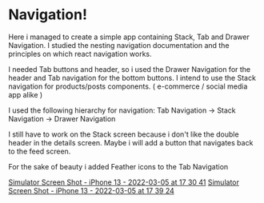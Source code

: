 # Navigation!

Here i managed to create a simple app containing Stack, Tab and Drawer Navigation.
I studied the nesting navigation documentation and the principles on which react navigation works.

I needed Tab buttons and header, so i used the Drawer Navigation for the header and Tab navigation for the bottom buttons. I intend to use the Stack navigation for products/posts components. ( e-commerce / social media app alike )

I used the following hierarchy for navigation:
  Tab Navigation -> Stack Navigation -> Drawer Navigation
  
I still have to work on the Stack screen because i don't like the double header in the details screen. Maybe i will add a button that navigates back to the feed screen.

For the sake of beauty i added Feather icons to the Tab Navigation


[Simulator Screen Shot - iPhone 13 - 2022-03-05 at 17 30 41](https://user-images.githubusercontent.com/68776490/156889878-ec2bf607-1e48-49be-a0d0-0a960e565105.png)
[Simulator Screen Shot - iPhone 13 - 2022-03-05 at 17 39 24](https://user-images.githubusercontent.com/68776490/156890146-cff60cb5-cf6a-4eb3-983c-401e3fb453d2.png)
